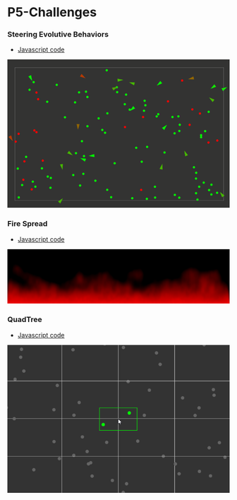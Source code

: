 # P5-Challenges

### Steering Evolutive Behaviors

- [Javascript code](https://github.com/alseether/P5-Challenges/tree/master/1%20-%20Steering%20Evolutive%20Behaviors)

[![demo][1]][1]


### Fire Spread

- [Javascript code](https://github.com/alseether/P5-Challenges/tree/master/2%20-%20Fire%20spread)

[![demo][2]][2]

### QuadTree

- [Javascript code](https://github.com/alseether/P5-Challenges/tree/master/3%20-%20QuadTree)

[![demo][3]][3]



[1]: https://raw.githubusercontent.com/alseether/P5-Challenges/master/1%20-%20Steering%20Evolutive%20Behaviors/steering.gif
[2]: https://raw.githubusercontent.com/alseether/P5-Challenges/master/2%20-%20Fire%20spread/firespread.gif
[3]: https://raw.githubusercontent.com/alseether/P5-Challenges/master/3%20-%20QuadTree/quadtree.gif
